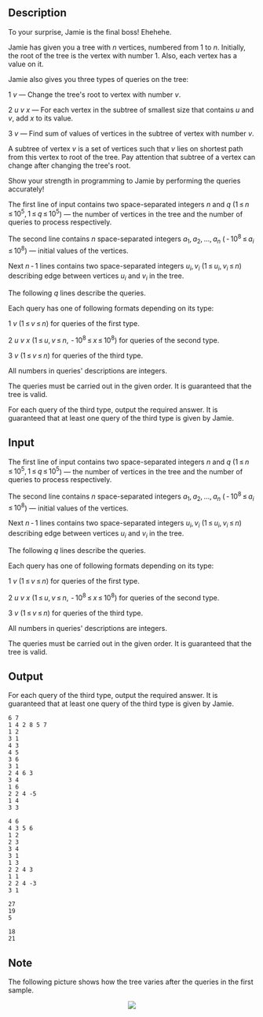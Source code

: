 ## Description

<div><p><span class="tex-font-style-it">To your surprise, Jamie is the final boss! Ehehehe.</span></p><p>Jamie has given you a tree with <span class="tex-span"><i>n</i></span> vertices, numbered from <span class="tex-span">1</span> to <span class="tex-span"><i>n</i></span>. Initially, the root of the tree is the vertex with number <span class="tex-span">1</span>. Also, each vertex has a value on it.</p><p>Jamie also gives you three types of queries on the tree:</p><p><span class="tex-span">1 <i>v</i></span>&nbsp;— Change the tree's root to vertex with number <span class="tex-span"><i>v</i></span>.</p><p><span class="tex-span">2 <i>u</i> <i>v</i> <i>x</i></span>&nbsp;— For each vertex in the subtree of smallest size that contains <span class="tex-span"><i>u</i></span> and <span class="tex-span"><i>v</i></span>, add <span class="tex-span"><i>x</i></span> to its value.</p><p><span class="tex-span">3 <i>v</i></span>&nbsp;— Find sum of values of vertices in the subtree of vertex with number <span class="tex-span"><i>v</i></span>.</p><p>A subtree of vertex <span class="tex-span"><i>v</i></span> is a set of vertices such that <span class="tex-span"><i>v</i></span> lies on shortest path from this vertex to root of the tree. Pay attention that subtree of a vertex can change after changing the tree's root.</p><p>Show your strength in programming to Jamie by performing the queries accurately!</p></div><div class="input-specification"><p>The first line of input contains two space-separated integers <span class="tex-span"><i>n</i></span> and <span class="tex-span"><i>q</i></span> (<span class="tex-span">1 ≤ <i>n</i> ≤ 10<sup class="upper-index">5</sup>, 1 ≤ <i>q</i> ≤ 10<sup class="upper-index">5</sup></span>)&nbsp;— the number of vertices in the tree and the number of queries to process respectively.</p><p>The second line contains <span class="tex-span"><i>n</i></span> space-separated integers <span class="tex-span"><i>a</i><sub class="lower-index">1</sub>, <i>a</i><sub class="lower-index">2</sub>, ..., <i>a</i><sub class="lower-index"><i>n</i></sub></span> (<span class="tex-span"> - 10<sup class="upper-index">8</sup> ≤ <i>a</i><sub class="lower-index"><i>i</i></sub> ≤ 10<sup class="upper-index">8</sup></span>)&nbsp;— initial values of the vertices.</p><p>Next <span class="tex-span"><i>n</i> - 1</span> lines contains two space-separated integers <span class="tex-span"><i>u</i><sub class="lower-index"><i>i</i></sub>, <i>v</i><sub class="lower-index"><i>i</i></sub></span> (<span class="tex-span">1 ≤ <i>u</i><sub class="lower-index"><i>i</i></sub>, <i>v</i><sub class="lower-index"><i>i</i></sub> ≤ <i>n</i></span>) describing edge between vertices <span class="tex-span"><i>u</i><sub class="lower-index"><i>i</i></sub></span> and <span class="tex-span"><i>v</i><sub class="lower-index"><i>i</i></sub></span> in the tree.</p><p>The following <span class="tex-span"><i>q</i></span> lines describe the queries.</p><p>Each query has one of following formats depending on its type:</p><p><span class="tex-span">1 <i>v</i></span> (<span class="tex-span">1 ≤ <i>v</i> ≤ <i>n</i></span>) for queries of the first type.</p><p><span class="tex-span">2 <i>u</i> <i>v</i> <i>x</i></span> (<span class="tex-span">1 ≤ <i>u</i>, <i>v</i> ≤ <i>n</i>,  - 10<sup class="upper-index">8</sup> ≤ <i>x</i> ≤ 10<sup class="upper-index">8</sup></span>) for queries of the second type.</p><p><span class="tex-span">3 <i>v</i></span> (<span class="tex-span">1 ≤ <i>v</i> ≤ <i>n</i></span>) for queries of the third type.</p><p>All numbers in queries' descriptions are integers.</p><p>The queries must be carried out in the given order. It is guaranteed that the tree is valid.</p></div><div class="output-specification"><p>For each query of the third type, output the required answer. It is guaranteed that at least one query of the third type is given by Jamie.</p></div>

## Input

<p>The first line of input contains two space-separated integers <span class="tex-span"><i>n</i></span> and <span class="tex-span"><i>q</i></span> (<span class="tex-span">1 ≤ <i>n</i> ≤ 10<sup class="upper-index">5</sup>, 1 ≤ <i>q</i> ≤ 10<sup class="upper-index">5</sup></span>)&nbsp;— the number of vertices in the tree and the number of queries to process respectively.</p><p>The second line contains <span class="tex-span"><i>n</i></span> space-separated integers <span class="tex-span"><i>a</i><sub class="lower-index">1</sub>, <i>a</i><sub class="lower-index">2</sub>, ..., <i>a</i><sub class="lower-index"><i>n</i></sub></span> (<span class="tex-span"> - 10<sup class="upper-index">8</sup> ≤ <i>a</i><sub class="lower-index"><i>i</i></sub> ≤ 10<sup class="upper-index">8</sup></span>)&nbsp;— initial values of the vertices.</p><p>Next <span class="tex-span"><i>n</i> - 1</span> lines contains two space-separated integers <span class="tex-span"><i>u</i><sub class="lower-index"><i>i</i></sub>, <i>v</i><sub class="lower-index"><i>i</i></sub></span> (<span class="tex-span">1 ≤ <i>u</i><sub class="lower-index"><i>i</i></sub>, <i>v</i><sub class="lower-index"><i>i</i></sub> ≤ <i>n</i></span>) describing edge between vertices <span class="tex-span"><i>u</i><sub class="lower-index"><i>i</i></sub></span> and <span class="tex-span"><i>v</i><sub class="lower-index"><i>i</i></sub></span> in the tree.</p><p>The following <span class="tex-span"><i>q</i></span> lines describe the queries.</p><p>Each query has one of following formats depending on its type:</p><p><span class="tex-span">1 <i>v</i></span> (<span class="tex-span">1 ≤ <i>v</i> ≤ <i>n</i></span>) for queries of the first type.</p><p><span class="tex-span">2 <i>u</i> <i>v</i> <i>x</i></span> (<span class="tex-span">1 ≤ <i>u</i>, <i>v</i> ≤ <i>n</i>,  - 10<sup class="upper-index">8</sup> ≤ <i>x</i> ≤ 10<sup class="upper-index">8</sup></span>) for queries of the second type.</p><p><span class="tex-span">3 <i>v</i></span> (<span class="tex-span">1 ≤ <i>v</i> ≤ <i>n</i></span>) for queries of the third type.</p><p>All numbers in queries' descriptions are integers.</p><p>The queries must be carried out in the given order. It is guaranteed that the tree is valid.</p>

## Output

<p>For each query of the third type, output the required answer. It is guaranteed that at least one query of the third type is given by Jamie.</p>





```input1
6 7
1 4 2 8 5 7
1 2
3 1
4 3
4 5
3 6
3 1
2 4 6 3
3 4
1 6
2 2 4 -5
1 4
3 3

```




```input2
4 6
4 3 5 6
1 2
2 3
3 4
3 1
1 3
2 2 4 3
1 1
2 2 4 -3
3 1

```




```output1
27
19
5

```




```output2
18
21

```



## Note

<p>The following picture shows how the tree varies after the queries in the first sample. </p><center> <img class="tex-graphics" src="file://C0mHmBxn.png" style="max-width: 100.0%;max-height: 100.0%;"> </center>
